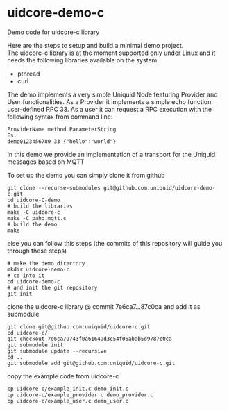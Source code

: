 # uidcore-demo-c
Demo code for uidcore-c library

Here are the steps to setup and build a minimal demo project.<br>
The uidcore-c library is at the moment supported only under Linux
and it needs the following libraries available on the system:
- pthread
- curl

The demo implements a very simple Uniquid Node featuring Provider and User functionalities.
As a Provider it implements a simple echo function: user-defined RPC 33.
As a user it can request a RPC execution with the following syntax from command line:<br>
```
ProviderName method ParameterString
Es.
demo0123456789 33 {"hello":"world"}
```

In this demo we provide an implementation of a transport for the Uniquid messages based on MQTT

To set up the demo you can simply clone it from github
```
git clone --recurse-submodules git@github.com:uniquid/uidcore-demo-c.git
cd uidcore-C-demo
# build the libraries
make -C uidcore-c
make -C paho.mqtt.c
# build the demo
make
```
else you can follow this steps (the commits of this repository will guide you through these steps)
```
# make the demo directory
mkdir uidcore-demo-c
# cd into it
cd uidcore-demo-c
# and init the git repository
git init
```
clone the uidcore-c library @ commit 7e6ca7...87c0ca and add it as submodule
```
git clone git@github.com:uniquid/uidcore-c.git
cd uidcore-c/
git checkout 7e6ca79743f0a61649d3c54f06abab5d9787c0ca
git submodule init
git submodule update --recursive
cd ..
git submodule add git@github.com:uniquid/uidcore-c.git
```
copy the example code from uidcore-c
```
cp uidcore-c/example_init.c demo_init.c
cp uidcore-c/example_provider.c demo_provider.c
cp uidcore-c/example_user.c demo_user.c
```
